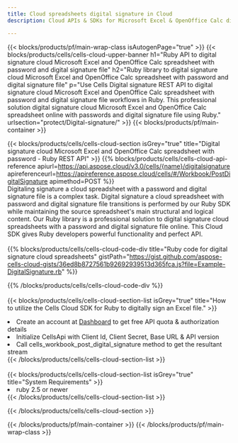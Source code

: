 ```yaml
---
title: Cloud spreadsheets digital signature in Cloud 
description: Cloud APIs & SDKs for Microsoft Excel & OpenOffice Calc digital signature. Spreadsheets digital signature by the Cells Cloud API. SDK support kinds of development languages. They include Android, C#, Go, Java, NodeJS, Perl, PHP, Python, Ruby, and swift. 

---
```



{{< blocks/products/pf/main-wrap-class isAutogenPage="true" >}}
{{< blocks/products/cells/cells-cloud-upper-banner h1="Ruby API to digital signature cloud Microsoft Excel and OpenOffice Calc spreadsheet with password and digital signature file" h2="Ruby library to digital signature cloud Microsoft Excel and OpenOffice Calc spreadsheet with password and digital signature file" p="Use Cells Digital signature REST API to digital signature cloud Microsoft Excel and OpenOffice Calc spreadsheet with password and digital signature file workflows in Ruby. This professional solution digital signature cloud Microsoft Excel and OpenOffice Calc spreadsheet online with passwords and digital signature file using Ruby." urlsection="protect/Digital-signature/" >}}
{{< blocks/products/pf/main-container >}}

{{< blocks/products/cells/cells-cloud-section isGrey="true"  title="Digital signature cloud Microsoft Excel and OpenOffice Calc spreadsheet with password - Ruby REST API" >}}
{{% blocks/products/cells/cells-cloud-api-reference  apiurl=https://api.aspose.cloud/v3.0/cells/{name}/digitalsignature  apireferenceurl=https://apireference.aspose.cloud/cells/#/Workbook/PostDigitalSignature  apimethod=POST %}}
<br/>
Digitaling signature a cloud spreadsheet with a password and digital signature file is a complex task. Digital signature a cloud spreadsheet with password and digital signature file transitions is performed by our Ruby SDK while maintaining the source spreadsheet's main structural and logical content. Our Ruby library is a professional solution to digital signature cloud spreadsheets with a password and digital signature file online. This Cloud SDK gives Ruby developers powerful functionality and perfect API.
<br/>
<br/>
{{% blocks/products/cells/cells-cloud-code-div title="Ruby code for digital signature cloud spreadsheets" gistPath="https://gist.github.com/aspose-cells-cloud-gists/36ed8b8727561b92692939513d365fca.js?file=Example-DigitalSignature.rb" %}}
  
{{% /blocks/products/cells/cells-cloud-code-div  %}}
<br/>
<br/>
{{< blocks/products/cells/cells-cloud-section-list isGrey="true"  title="How to utilize the Cells Cloud SDK for Ruby to digitally sign an Excel file." >}}
<li>Create an account at <a href="https://dashboard.aspose.cloud/">Dashboard</a> to get free API quota & authorization details</li>
<li>Initialize CellsApi with Client Id, Client Secret, Base URL & API version</li>
<li>Call cells_workbook_post_digital_signature method to get the resultant stream</li>
{{< /blocks/products/cells/cells-cloud-section-list >}}
<br/>
<br/>
{{< blocks/products/cells/cells-cloud-section-list isGrey="true"  title="System Requirements" >}}
<li>ruby 2.5 or newer</li>
{{< /blocks/products/cells/cells-cloud-section-list >}}

{{< /blocks/products/cells/cells-cloud-section >}}

{{< /blocks/products/pf/main-container >}}
{{< /blocks/products/pf/main-wrap-class >}}
